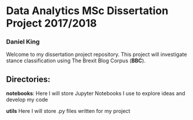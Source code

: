 # **Data Analytics MSc Dissertation Project 2017/2018**

### Daniel King

Welcome to my dissertation project repository. This project will investigate stance classification using The Brexit Blog Corpus (**BBC**).

## Directories:
**notebooks**: Here I will store Jupyter Notebooks I use to explore ideas and develop my code

**utils** Here I will store .py files written for my project
